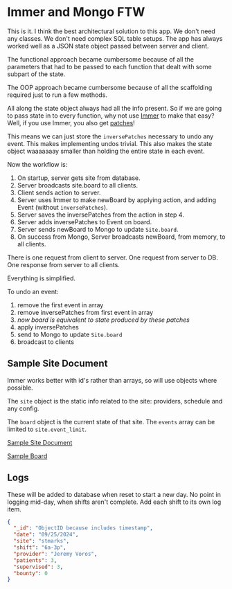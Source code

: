 # Immer and Mongo FTW

This is it. I think the best architectural solution to this app. We don't need any classes. We don't need complex SQL table setups. The app has always worked well as a JSON state object passed between server and client.

The functional approach became cumbersome because of all the parameters that had to be passed to each function that dealt with some subpart of the state.

The OOP approach became cumbersome because of all the scaffolding required just to run a few methods.

All along the state object always had all the info present. So if we are going to pass state in to every function, why not use [Immer](https://immerjs.github.io/) to make that easy? Well, if you use Immer, you also get [patches](https://immerjs.github.io/immer/patches)!

This means we can just store the `inversePatches` necessary to undo any event. This makes implementing undos trivial. This also makes the state object waaaaaaay smaller than holding the entire state in each event.

Now the workflow is:

1. On startup, server gets site from database.
2. Server broadcasts site.board to all clients.
3. Client sends action to server.
4. Server uses Immer to make newBoard by applying action, and adding Event (without `inversePatches`).
5. Server saves the inversePatches from the action in step 4.
6. Server adds inversePatches to Event on board.
7. Server sends newBoard to Mongo to update `Site.board`.
8. On success from Mongo, Server broadcasts newBoard, from memory, to all clients.

There is one request from client to server. One request from server to DB. One response from server to all clients.

Everything is simplified.

To undo an event:

1. remove the first event in array
2. remove inversePatches from first event in array
3. _now board is equivalent to state produced by these patches_
4. apply inversePatches
5. send to Mongo to update `Site.board`
6. broadcast to clients

## Sample Site Document

Immer works better with id's rather than arrays, so will use objects where possible.

The `site` object is the static info related to the site: providers, schedule and any config.

The `board` object is the current state of that site. The `events` array can be limited to `site.event_limit`.

[Sample Site Document](./dummy/siteDocumentFromMongo.json)

[Sample Board](./dummy/sampleboard.js)

## Logs

These will be added to database when reset to start a new day. No point in logging mid-day, when shifts aren't complete. Add each shift to its own log item.

```json
{
  "_id": "ObjectID because includes timestamp",
  "date": "09/25/2024",
  "site": "stmarks",
  "shift": "6a-3p",
  "provider": "Jeremy Voros",
  "patients": 3,
  "supervised": 3,
  "bounty": 0
}
```
